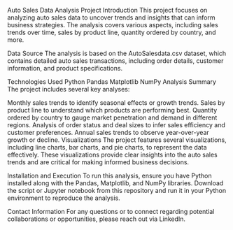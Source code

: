 Auto Sales Data Analysis Project
Introduction
This project focuses on analyzing auto sales data to uncover trends and insights that can inform business strategies. The analysis covers various aspects, including sales trends over time, sales by product line, quantity ordered by country, and more.

Data Source
The analysis is based on the AutoSalesdata.csv dataset, which contains detailed auto sales transactions, including order details, customer information, and product specifications.

Technologies Used
Python
Pandas
Matplotlib
NumPy
Analysis Summary
The project includes several key analyses:

Monthly sales trends to identify seasonal effects or growth trends.
Sales by product line to understand which products are performing best.
Quantity ordered by country to gauge market penetration and demand in different regions.
Analysis of order status and deal sizes to infer sales efficiency and customer preferences.
Annual sales trends to observe year-over-year growth or decline.
Visualizations
The project features several visualizations, including line charts, bar charts, and pie charts, to represent the data effectively. These visualizations provide clear insights into the auto sales trends and are critical for making informed business decisions.

Installation and Execution
To run this analysis, ensure you have Python installed along with the Pandas, Matplotlib, and NumPy libraries. Download the script or Jupyter notebook from this repository and run it in your Python environment to reproduce the analysis.

Contact Information
For any questions or to connect regarding potential collaborations or opportunities, please reach out via LinkedIn.
